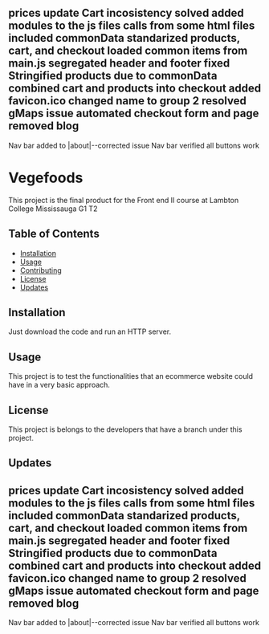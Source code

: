 prices update
Cart incosistency solved
added modules to the js files calls from some html files
included commonData
standarized products, cart, and checkout
loaded common items from main.js
segregated header and footer 
fixed Stringified products due to commonData
combined cart and products into checkout
added favicon.ico
changed name to group 2
resolved gMaps issue
automated checkout form and page
removed blog
------------
Nav bar added to |about|--corrected issue
Nav bar verified all buttons work 


# Vegefoods 

This project is the final product for the Front end II course at Lambton College Mississauga G1 T2

## Table of Contents

- [Installation](#installation)
- [Usage](#usage)
- [Contributing](#contributing)
- [License](#license)
- [Updates](#updates)

## Installation

Just download the code and run an HTTP server.

## Usage

This project is to test the functionalities that an ecommerce website could have in a very basic approach.

## License

This project is belongs to the developers that have a branch under this project.

## Updates

prices update
Cart incosistency solved
added modules to the js files calls from some html files
included commonData
standarized products, cart, and checkout
loaded common items from main.js
segregated header and footer 
fixed Stringified products due to commonData
combined cart and products into checkout
added favicon.ico
changed name to group 2
resolved gMaps issue
automated checkout form and page
removed blog
------------
Nav bar added to |about|--corrected issue
Nav bar verified all buttons work 